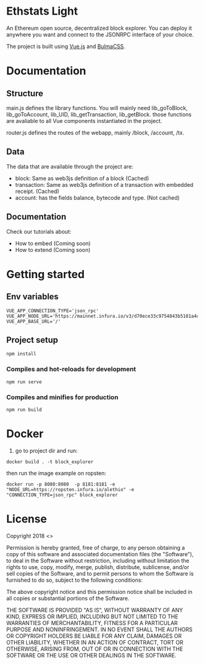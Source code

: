# Ethstats Light

An Ethereum open source, decentralized block explorer. You can deploy it anywhere you want and connect to the JSONRPC interface of your choice.

The project is built using [Vue.js](https://vuejs.org/) and [BulmaCSS](https://bulma.io/).

# Documentation

## Structure

main.js defines the library functions. You will mainly need lib_goToBlock, lib_goToAccount, lib_UID, lib_getTransaction, lib_getBlock. those functions are avaliable to all Vue components instantiated in the project.

router.js defines the routes of the webapp, mainly /block, /account, /tx.

## Data

The data that are available through the project are:

* block: Same as web3js definition of a block (Cached)
* transaction: Same as web3js definition of a transaction with embedded receipt. (Cached)
* account: has the fields balance, bytecode and type. (Not cached)

## Documentation

Check our tutorials about:
* How to embed (Coming soon)
* How to extend (Coming soon)

# Getting started

## Env variables
```
VUE_APP_CONNECTION_TYPE='json_rpc'
VUE_APP_NODE_URL='https://mainnet.infura.io/v3/d70ece33c9754843b5181a4c07f49a4f'
VUE_APP_BASE_URL='/'
```

## Project setup
```
npm install
```

### Compiles and hot-reloads for development
```
npm run serve
```

### Compiles and minifies for production
```
npm run build
```



# Docker 
1. go to project dir and run:
```
docker build . -t block_explorer
```

then run the image example on ropsten:

```
docker run -p 8080:8080  -p 8181:8181 -e  "NODE_URL=https://ropsten.infura.io/alethio" -e "CONNECTION_TYPE=json_rpc" block_explorer
```


# License

Copyright 2018 <>

Permission is hereby granted, free of charge, to any person obtaining a copy of this software and associated documentation files (the "Software"), to deal in the Software without restriction, including without limitation the rights to use, copy, modify, merge, publish, distribute, sublicense, and/or sell copies of the Software, and to permit persons to whom the Software is furnished to do so, subject to the following conditions:

The above copyright notice and this permission notice shall be included in all copies or substantial portions of the Software.

THE SOFTWARE IS PROVIDED "AS IS", WITHOUT WARRANTY OF ANY KIND, EXPRESS OR IMPLIED, INCLUDING BUT NOT LIMITED TO THE WARRANTIES OF MERCHANTABILITY, FITNESS FOR A PARTICULAR PURPOSE AND NONINFRINGEMENT. IN NO EVENT SHALL THE AUTHORS OR COPYRIGHT HOLDERS BE LIABLE FOR ANY CLAIM, DAMAGES OR OTHER LIABILITY, WHETHER IN AN ACTION OF CONTRACT, TORT OR OTHERWISE, ARISING FROM, OUT OF OR IN CONNECTION WITH THE SOFTWARE OR THE USE OR OTHER DEALINGS IN THE SOFTWARE.
